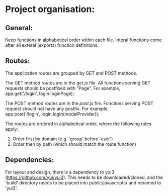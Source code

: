 # Project organisation: #

## General: ##
Keep functions in alphabetical order within each file.
Interal functions come after all exteral (exports) function definitions.

## Routes: ##
The application routes are grouped by GET and POST methods.

The GET method routes are in the *get.js* file.
All functions serving GET requests should be postfixed with "Page".
For example,  
    app.get('/login', login.loginPage);

The POST method routes are in the *post.js* file.
Functions serving POST request should not have any postfix.
For example,  
    app.post('/login', login.login(modelProvider));

The routes are ordered in alphabetical order, where the following rules apply:

1. Order first by domain (e.g. 'group' before 'user')
2. Order then by path (which should match the route function)

## Dependencies: ##
For layout and design, there is a dependency to yui3 (https://github.com/yui/yui3). This needs to be downloaded/cloned, and the 'build' directory needs to be placed into public/javascripts/ and renamed to 'yui3'.
